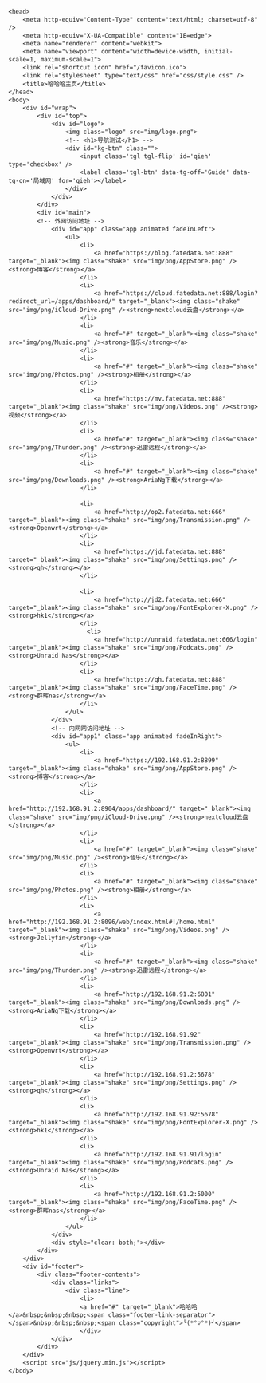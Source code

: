 <!DOCTYPE html>
<html>

	<head>
		<meta http-equiv="Content-Type" content="text/html; charset=utf-8" />
		<meta http-equiv="X-UA-Compatible" content="IE=edge">
		<meta name="renderer" content="webkit">
		<meta name="viewport" content="width=device-width, initial-scale=1, maximum-scale=1">
		<link rel="shortcut icon" href="/favicon.ico">
		<link rel="stylesheet" type="text/css" href="css/style.css" />
		<title>哈哈哈主页</title>
	</head>
	<body>
		<div id="wrap">
			<div id="top">
				<div id="logo">
					<img class="logo" src="img/logo.png">
					<!-- <h1>导航测试</h1> -->
					<div id="kg-btn" class="">
						<input class='tgl tgl-flip' id='qieh' type='checkbox' />
						<label class='tgl-btn' data-tg-off='Guide' data-tg-on='局域网' for='qieh'></label>
					</div>
				</div>
			</div>
			<div id="main">
			<!-- 外网访问地址 -->
				<div id="app" class="app animated fadeInLeft">
					<ul>
						<li>
							<a href="https://blog.fatedata.net:888" target="_blank"><img class="shake" src="img/png/AppStore.png" /><strong>博客</strong></a>
						</li>
						<li>
							<a href="https://cloud.fatedata.net:888/login?redirect_url=/apps/dashboard/" target="_blank"><img class="shake" src="img/png/iCloud-Drive.png" /><strong>nextcloud云盘</strong></a>
						</li>
						<li>
							<a href="#" target="_blank"><img class="shake" src="img/png/Music.png" /><strong>音乐</strong></a>
						</li>
						<li>
							<a href="#" target="_blank"><img class="shake" src="img/png/Photos.png" /><strong>相册</strong></a>
						</li>
						<li>
							<a href="https://mv.fatedata.net:888" target="_blank"><img class="shake" src="img/png/Videos.png" /><strong>视频</strong></a>
						</li>
						<li>
							<a href="#" target="_blank"><img class="shake" src="img/png/Thunder.png" /><strong>迅雷远程</strong></a>
						</li>
						<li>
							<a href="#" target="_blank"><img class="shake" src="img/png/Downloads.png" /><strong>AriaNg下载</strong></a>
						</li>

						<li>
							<a href="http://op2.fatedata.net:666" target="_blank"><img class="shake" src="img/png/Transmission.png" /><strong>Openwrt</strong></a>
						</li>
						<li>
							<a href="https://jd.fatedata.net:888" target="_blank"><img class="shake" src="img/png/Settings.png" /><strong>qh</strong></a>
						</li> 
						
						<li>
							<a href="http://jd2.fatedata.net:666" target="_blank"><img class="shake" src="img/png/FontExplorer-X.png" /><strong>hk1</strong></a>
						</li>
						  <li>
							<a href="http://unraid.fatedata.net:666/login" target="_blank"><img class="shake" src="img/png/Podcats.png" /><strong>Unraid Nas</strong></a>
						</li>
						<li>
							<a href="https://qh.fatedata.net:888" target="_blank"><img class="shake" src="img/png/FaceTime.png" /><strong>群晖nas</strong></a>
						</li> 
					</ul>
				</div>
				<!-- 内网网访问地址 -->
				<div id="app1" class="app animated fadeInRight">
					<ul>
						<li>
							<a href="https://192.168.91.2:8899" target="_blank"><img class="shake" src="img/png/AppStore.png" /><strong>博客</strong></a>
						</li>
						<li>
							<a href="http://192.168.91.2:8904/apps/dashboard/" target="_blank"><img class="shake" src="img/png/iCloud-Drive.png" /><strong>nextcloud云盘</strong></a>
						</li>
						<li>
							<a href="#" target="_blank"><img class="shake" src="img/png/Music.png" /><strong>音乐</strong></a>
						</li>
						<li>
							<a href="#" target="_blank"><img class="shake" src="img/png/Photos.png" /><strong>相册</strong></a>
						</li>
						<li>
							<a href="http://192.168.91.2:8096/web/index.html#!/home.html" target="_blank"><img class="shake" src="img/png/Videos.png" /><strong>Jellyfin</strong></a>
						</li>
						<li>
							<a href="#" target="_blank"><img class="shake" src="img/png/Thunder.png" /><strong>迅雷远程</strong></a>
						</li>
						<li>
							<a href="http://192.168.91.2:6801" target="_blank"><img class="shake" src="img/png/Downloads.png" /><strong>AriaNg下载</strong></a>
						</li>
						<li>
							<a href="http://192.168.91.92" target="_blank"><img class="shake" src="img/png/Transmission.png" /><strong>Openwrt</strong></a>
						</li>
						<li>
							<a href="http://192.168.91.2:5678" target="_blank"><img class="shake" src="img/png/Settings.png" /><strong>qh</strong></a>
						</li>
						<li>
							<a href="http://192.168.91.92:5678" target="_blank"><img class="shake" src="img/png/FontExplorer-X.png" /><strong>hk1</strong></a>
						</li>
						<li>
							<a href="http://192.168.91.91/login" target="_blank"><img class="shake" src="img/png/Podcats.png" /><strong>Unraid Nas</strong></a>
						</li>
						<li>
							<a href="http://192.168.91.2:5000" target="_blank"><img class="shake" src="img/png/FaceTime.png" /><strong>群晖nas</strong></a>
						</li>
					</ul>
				</div>
				<div style="clear: both;"></div>
			</div>
		</div>
		<div id="footer">
			<div class="footer-contents">
				<div class="links">
					<div class="line">
						<li>
						<a href="#" target="_blank">哈哈哈</a>&nbsp;&nbsp;&nbsp;<span class="footer-link-separator"></span>&nbsp;&nbsp;&nbsp;<span class="copyright">╰(*°▽°*)╯</span>
						</div>
				</div>
			</div>
		</div>
		<script src="js/jquery.min.js"></script>
	</body>

</html>
